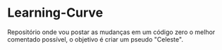 # Learning-Curve
Repositório onde vou postar as mudanças em um código zero o melhor comentado possível, o objetivo é criar um pseudo "Celeste".
